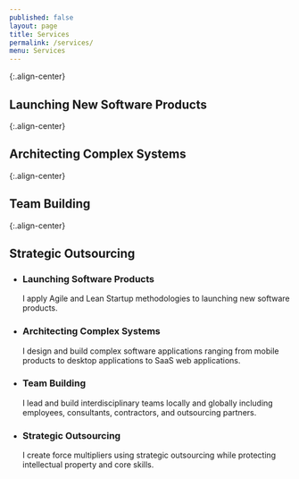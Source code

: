 ```yaml
---
published: false
layout: page
title: Services
permalink: /services/
menu: Services
---
```


{:.align-center}
## Launching New Software Products


{:.align-center}
## Architecting Complex Systems

{:.align-center}
## Team Building

{:.align-center}
## Strategic Outsourcing 

<ul class="xfeatures">
    <li class="icon fa-paper-plane-o">
        <h3>Launching Software Products</h3>
        <p>I apply Agile and Lean Startup methodologies to launching new software products.</p>
    </li>
    <li class="icon fa-code">
        <h3>Architecting Complex Systems</h3>
        <p>I design and build complex software applications ranging from mobile products to desktop applications to SaaS web applications.</p>
    </li>
    <li class="icon fa-users">
        <h3>Team Building</h3>
        <p>I lead and build interdisciplinary teams locally and globally including employees, consultants, contractors, and outsourcing partners.</p>
    </li>
    <li class="icon fa-user-times">
        <h3>Strategic Outsourcing</h3>
        <p>I create force multipliers using strategic outsourcing while protecting intellectual property and core skills.</p>
    </li>
</ul>

